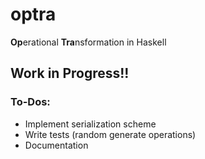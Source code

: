 # optra
**Op**erational **Tra**nsformation in Haskell

## Work in Progress!!

### To-Dos:
- Implement serialization scheme
- Write tests (random generate operations)
- Documentation
